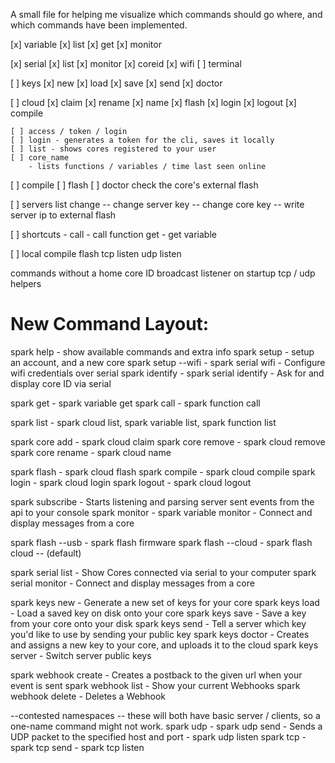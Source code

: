 A small file for helping me visualize which commands should go where, and which commands have been implemented.


[x]	variable
    [x] list
    [x] get
    [x] monitor

[x]	serial
    [x] list
    [x] monitor
    [x] coreid
    [x] wifi
    [ ] terminal

[ ]	keys
    [x] new
    [x] load
    [x] save
    [x] send
    [x] doctor

[ ] cloud
    [x] claim
    [x] rename
    [x] name
    [x] flash
    [x] login
    [x] logout
    [x] compile



    [ ] access / token / login
    [ ] login - generates a token for the cli, saves it locally
    [ ] list - shows cores registered to your user
    [ ] core_name
        - lists functions / variables / time last seen online

[ ] compile
[ ] flash
[ ] doctor
		check the core's external flash

[ ] servers
		list
		change
			-- change server key
			-- change core key
		 	-- write server ip to external flash


[ ] shortcuts -
    call - call function
    get - get variable


[ ] local
    compile
    flash
    tcp listen
    udp listen


commands without a home
	core ID broadcast listener on startup
	tcp / udp helpers



New Command Layout:
===================

spark help - show available commands and extra info
spark setup - setup an account, and a new core
spark setup --wifi  -   spark serial wifi - Configure wifi credentials over serial
spark identify      -   spark serial identify - Ask for and display core ID via serial

spark get - spark variable get
spark call - spark function call

spark list          - spark cloud list, spark variable list, spark function list

spark core add      - spark cloud claim
spark core remove   - spark cloud remove
spark core rename   - spark cloud name

spark flash         - spark cloud flash
spark compile       - spark cloud compile
spark login         - spark cloud login
spark logout        - spark cloud logout

spark subscribe - Starts listening and parsing server sent events from the api to your console
spark monitor   - spark variable monitor - Connect and display messages from a core


spark flash --usb - spark flash firmware
spark flash --cloud  - spark flash cloud  -- (default)


spark serial list - Show Cores connected via serial to your computer
spark serial monitor - Connect and display messages from a core


spark keys new - Generate a new set of keys for your core
spark keys load - Load a saved key on disk onto your core
spark keys save - Save a key from your core onto your disk
spark keys send - Tell a server which key you'd like to use by sending your public key
spark keys doctor - Creates and assigns a new key to your core, and uploads it to the cloud
spark keys server - Switch server public keys

spark webhook create - Creates a postback to the given url when your event is sent
spark webhook list - Show your current Webhooks
spark webhook delete - Deletes a Webhook



--contested namespaces -- these will both have basic server / clients, so a one-name command might not work.
spark udp   -   spark udp send - Sends a UDP packet to the specified host and port
            -   spark udp listen
spark tcp   -   spark tcp send
            -   spark tcp listen
